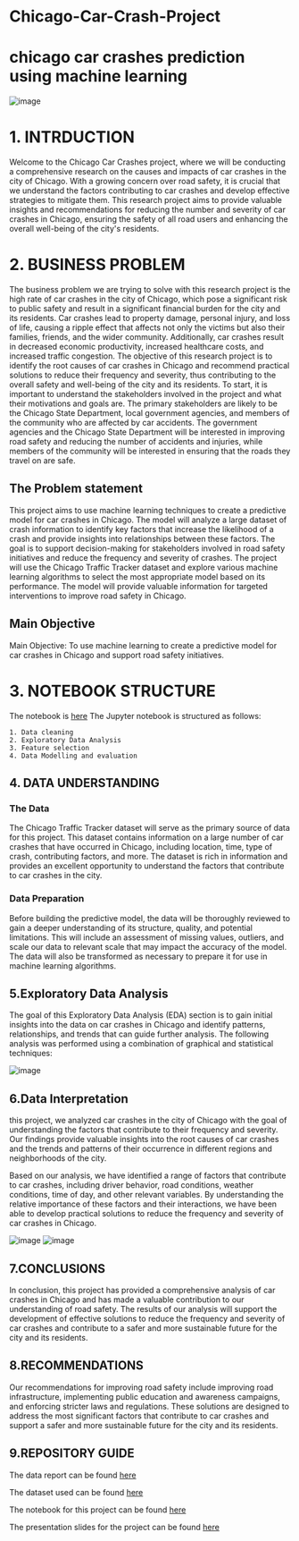 # Chicago-Car-Crash-Project

# chicago car crashes prediction using machine learning

![image](https://github.com/gibwanjau0/Chicago-Car-Crash-Project/blob/main/images/istockphoto-451333971-612x612.jpg)

# 1. INTRDUCTION

   Welcome to the Chicago Car Crashes project, where we will be conducting a comprehensive research on the causes and impacts of car crashes in the city of Chicago. With a growing concern over road safety, it is crucial that we understand the factors contributing to car crashes and develop effective strategies to mitigate them. This research project aims to provide valuable insights and recommendations for reducing the number and severity of car crashes in Chicago, ensuring the safety of all road users and enhancing the overall well-being of the city's residents.

# 2. BUSINESS PROBLEM

  The business problem we are trying to solve with this research project is the high rate of car crashes in the city of Chicago, which pose a significant risk to public safety and result in a significant financial burden for the city and its residents. Car crashes lead to property damage, personal injury, and loss of life, causing a ripple effect that affects not only the victims but also their families, friends, and the wider community. Additionally, car crashes result in decreased economic productivity, increased healthcare costs, and increased traffic congestion. The objective of this research project is to identify the root causes of car crashes in Chicago and recommend practical solutions to reduce their frequency and severity, thus contributing to the overall safety and well-being of the city and its residents.
  To start, it is important to understand the stakeholders involved in the project and what their motivations and goals are. The primary stakeholders are likely to be the Chicago State Department, local government agencies, and members of the community who are affected by car accidents. The government agencies and the Chicago State Department will be interested in improving road safety and reducing the number of accidents and injuries, while members of the community will be interested in ensuring that the roads they travel on are safe.


## The Problem statement
 
 This project aims to use machine learning techniques to create a predictive model for car crashes in Chicago. The model will analyze a large dataset of crash information to identify key factors that increase the likelihood of a crash and provide insights into relationships between these factors. The goal is to support decision-making for stakeholders involved in road safety initiatives and reduce the frequency and severity of crashes. The project will use the Chicago Traffic Tracker dataset and explore various machine learning algorithms to select the most appropriate model based on its performance. The model will provide valuable information for targeted interventions to improve road safety in Chicago.

## Main Objective

Main Objective: To use machine learning to create a predictive model for car crashes in Chicago and support road safety initiatives.


# 3. NOTEBOOK STRUCTURE

The notebook is [here](https://github.com/gibwanjau0/Chicago-Car-Crash-Project/blob/main/CHICAGO%20CAR%20CRASHES%20PREJECT.ipynb) The Jupyter notebook is structured as follows:

    1. Data cleaning
    2. Exploratory Data Analysis
    3. Feature selection
    4. Data Modelling and evaluation

## 4. DATA UNDERSTANDING



### The Data

The Chicago Traffic Tracker dataset will serve as the primary source of data for this project. This dataset contains information on a large number of car crashes that have occurred in Chicago, including location, time, type of crash, contributing factors, and more. The dataset is rich in information and provides an excellent opportunity to understand the factors that contribute to car crashes in the city.

### Data Preparation

Before building the predictive model, the data will be thoroughly reviewed to gain a deeper understanding of its structure, quality, and potential limitations. This will include an assessment of missing values, outliers, and scale our data to relevant scale that may impact the accuracy of the model. The data will also be transformed as necessary to prepare it for use in machine learning algorithms.


## 5.Exploratory Data Analysis

The goal of this Exploratory Data Analysis (EDA) section is to gain initial insights into the data on car crashes in Chicago and identify patterns, relationships, and trends that can guide further analysis. The following analysis was performed using a combination of graphical and statistical techniques:

![image](https://github.com/gibwanjau0/Chicago-Car-Crash-Project/blob/main/images/heatmap.png)

## 6.Data Interpretation

  this project, we analyzed car crashes in the city of Chicago with the goal of understanding the factors that contribute to their frequency and severity. Our findings provide valuable insights into the root causes of car crashes and the trends and patterns of their occurrence in different regions and neighborhoods of the city.

  Based on our analysis, we have identified a range of factors that contribute to car crashes, including driver behavior, road conditions, weather conditions, time of day, and other relevant variables. By understanding the relative importance of these factors and their interactions, we have been able to develop practical solutions to reduce the frequency and severity of car crashes in Chicago.

![image](https://github.com/gibwanjau0/Chicago-Car-Crash-Project/blob/main/images/confusion.png,)
![image](https://github.com/gibwanjau0/Chicago-Car-Crash-Project/blob/main/images/bar16.png)

## 7.CONCLUSIONS

In conclusion, this project has provided a comprehensive analysis of car crashes in Chicago and has made a valuable contribution to our understanding of road safety. The results of our analysis will support the development of effective solutions to reduce the frequency and severity of car crashes and contribute to a safer and more sustainable future for the city and its residents.
 
## 8.RECOMMENDATIONS

  Our recommendations for improving road safety include improving road infrastructure, implementing public education and awareness campaigns, and enforcing stricter laws and regulations. These solutions are designed to address the most significant factors that contribute to car crashes and support a safer and more sustainable future for the city and its residents.




## 9.REPOSITORY GUIDE

The data report can be found [here](https://docs.google.com/document/d/1BDxcGeomrfN5Sx4lSDdPk0nKl0unV7odYe1_wwbMlu8/edit?usp=sharing)

The dataset used can be found [here](https://data.cityofchicago.org/Transportation/Traffic-Crashes-Vehicles/68nd-jvt3)

The notebook for this project can be found [here](https://github.com/gibwanjau0/Chicago-Car-Crash-Project/blob/main/CHICAGO%20CAR%20CRASHES%20PREJECT.ipynb)

The presentation slides for the project can be found [here](https://www.canva.com/design/DAFaWbTFS1s/g70LfXLV4owc1bTR8BCZ8A/edit?utm_content=DAFaWbTFS1s&utm_campaign=designshare&utm_medium=link2&utm_source=sharebutton)
